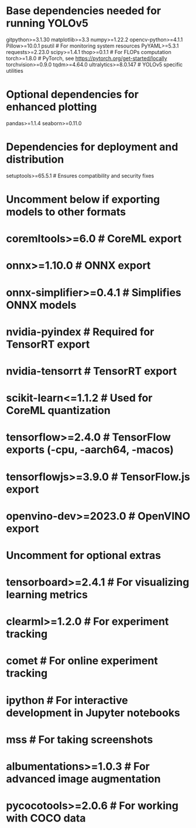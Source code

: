 # Base dependencies needed for running YOLOv5
gitpython>=3.1.30
matplotlib>=3.3
numpy>=1.22.2
opencv-python>=4.1.1
Pillow>=10.0.1
psutil  # For monitoring system resources
PyYAML>=5.3.1
requests>=2.23.0
scipy>=1.4.1
thop>=0.1.1  # For FLOPs computation
torch>=1.8.0  # PyTorch, see https://pytorch.org/get-started/locally
torchvision>=0.9.0
tqdm>=4.64.0
ultralytics>=8.0.147  # YOLOv5 specific utilities

# Optional dependencies for enhanced plotting
pandas>=1.1.4
seaborn>=0.11.0

# Dependencies for deployment and distribution
setuptools>=65.5.1  # Ensures compatibility and security fixes

# Uncomment below if exporting models to other formats
# coremltools>=6.0  # CoreML export
# onnx>=1.10.0  # ONNX export
# onnx-simplifier>=0.4.1  # Simplifies ONNX models
# nvidia-pyindex  # Required for TensorRT export
# nvidia-tensorrt  # TensorRT export
# scikit-learn<=1.1.2  # Used for CoreML quantization
# tensorflow>=2.4.0  # TensorFlow exports (-cpu, -aarch64, -macos)
# tensorflowjs>=3.9.0  # TensorFlow.js export
# openvino-dev>=2023.0  # OpenVINO export

# Uncomment for optional extras
# tensorboard>=2.4.1  # For visualizing learning metrics
# clearml>=1.2.0  # For experiment tracking
# comet  # For online experiment tracking
# ipython  # For interactive development in Jupyter notebooks
# mss  # For taking screenshots
# albumentations>=1.0.3  # For advanced image augmentation
# pycocotools>=2.0.6  # For working with COCO data
